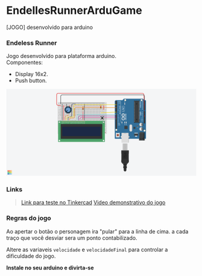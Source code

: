 # EndellesRunnerArduGame
[JOGO] desenvolvido para arduino
### Endeless Runner

Jogo desenvolvido para plataforma arduino.</br>
Componentes:
* Display 16x2.
* Push button.


![Screenshot](image.png)

### Links
> [Link para teste no Tinkercad](https://www.tinkercad.com/things/2p7MHLkXCEb)
> [Video demonstrativo do jogo](https://www.youtube.com/watch?v=sKVX80zLAZs/0.jpg)

### Regras do jogo
Ao apertar o botão o personagem ira "pular" para a linha de cima.
a cada traço que você desviar sera um ponto contabilizado.

Altere as variaveis ```velocidade``` e ```velocidadeFinal``` para controlar a dificuldade do jogo.

**Instale no seu arduino e divirta-se**